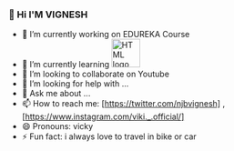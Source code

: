 ###  👋 Hi I'M VIGNESH

- 🔭 I’m currently working on EDUREKA Course
- 🌱 I’m currently learning <img src="https://github.com/devicons/devicon/tree/master/icons/html5" alt="HTML logo" width="50" height="50"/>
- 👯 I’m looking to collaborate on Youtube
- 🤔 I’m looking for help with ...
- 💬 Ask me about ...
- 📫 How to reach me: [https://twitter.com/njbvignesh] , [https://www.instagram.com/viki._.official/]
- 😄 Pronouns: vicky
- ⚡ Fun fact: i always love to travel in bike or car 

